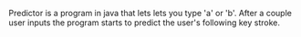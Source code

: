 Predictor is a program in java that lets lets you type 'a' or 'b'. After a couple user inputs the program starts to predict the user's following key stroke.
